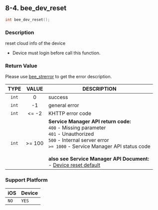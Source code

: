 ## 8-4. bee_dev_reset

```c
int bee_dev_reset();
```

### Description

reset cloud info of the device

* Device must login before call this function.

### Return Value

Please use [bee_strerror](../03_Information/3.5_bee_strerror.md) to get the error description.

| TYPE | VALUE | DESCRIPTION |
| :--: | :--: | -- |
| `int` | 0 | success |
| `int` | -1 | general error |
| `int` | <= -2 | KHTTP error code |
| `int` | >= 100 | **Service Manager API return code:**<br> `400` - Missing parameter<br> `401` - Unauthorized<br> `500` - Internal server error<br> `>= 1000` - Service Manager API status code <br><br> **also see Service Manager API Document:**<br> - [Device reset default](https://docs.google.com/a/gemteks.com/document/d/1Ve6e-1oF0yb-MAV8Kh6kBTny0wTrK8BHDCqNcV7gZE4/edit#heading=h.7mqjk19e9gz9) |

### Support Platform

| iOS | Device |
| -- | -- |
| `NO` | `YES` |
